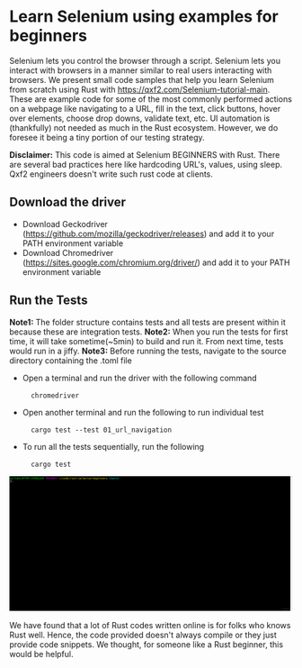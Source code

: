 # Learn Selenium using examples for beginners
Selenium lets you control the browser through a script. Selenium lets you interact with browsers in a manner similar to real users interacting with browsers. We present small code samples that help you learn Selenium from scratch using Rust with https://qxf2.com/Selenium-tutorial-main. These are example code for some of the most commonly performed actions on a webpage like navigating to a URL, fill in the text, click buttons, hover over elements, choose drop downs, validate text, etc. UI automation is (thankfully) not needed as much in the Rust ecosystem. However, we do foresee it being a tiny portion of our testing strategy.

**Disclaimer:** This code is aimed at Selenium BEGINNERS with Rust. There are several bad practices here like hardcoding URL's, values, using sleep. Qxf2 engineers doesn't write such rust code at clients.

## Download the driver
- Download Geckodriver (https://github.com/mozilla/geckodriver/releases) and add it to your PATH environment variable
- Download Chromedriver (https://sites.google.com/chromium.org/driver/) and add it to your PATH environment variable

## Run the Tests

  **Note1:** The folder structure contains tests and all tests are present within it because these are integration tests.
  **Note2:** When you run the tests for first time, it will take sometime(~5min) to build and run it. From next time, tests would run in a jiffy.
  **Note3:** Before running the tests, navigate to the source directory containing the .toml file
  
- Open a terminal and run the driver with the following command

        chromedriver
        
- Open another terminal and run the following to run individual test
        
        cargo test --test 01_url_navigation
        
- To run all the tests sequentially, run the following
        
        cargo test  

![](consolidated_tests.gif)

We have found that a lot of Rust codes written online is for folks who knows Rust well. Hence, the code provided doesn't always compile or they just provide code snippets. We thought, for someone like a Rust beginner, this would be helpful. 

